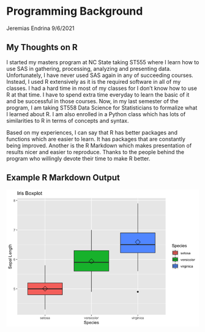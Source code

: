 Programming Background
================
Jeremias Endrina
9/6/2021

## My Thoughts on R

I started my masters program at NC State taking ST555 where I learn how
to use SAS in gathering, processing, analyzing and presenting data.
Unfortunately, I have never used SAS again in any of succeeding courses.
Instead, I used R extensively as it is the required software in all of
my classes. I had a hard time in most of my classes for I don’t know how
to use R at that time. I have to spend extra time everyday to learn the
basic of it and be successful in those courses. Now, in my last semester
of the program, I am taking ST558 Data Science for Statisticians to
formalize what I learned about R. I am also enrolled in a Python class
which has lots of similarities to R in terms of concepts and syntax.

Based on my experiences, I can say that R has better packages and
functions which are easier to learn. It has packages that are constantly
being improved. Another is the R Markdown which makes presentation of
results nicer and easier to reproduce. Thanks to the people behind the
program who willingly devote their time to make R better.

## Example R Markdown Output

![](../images/boxplot-1.png)<!-- -->
